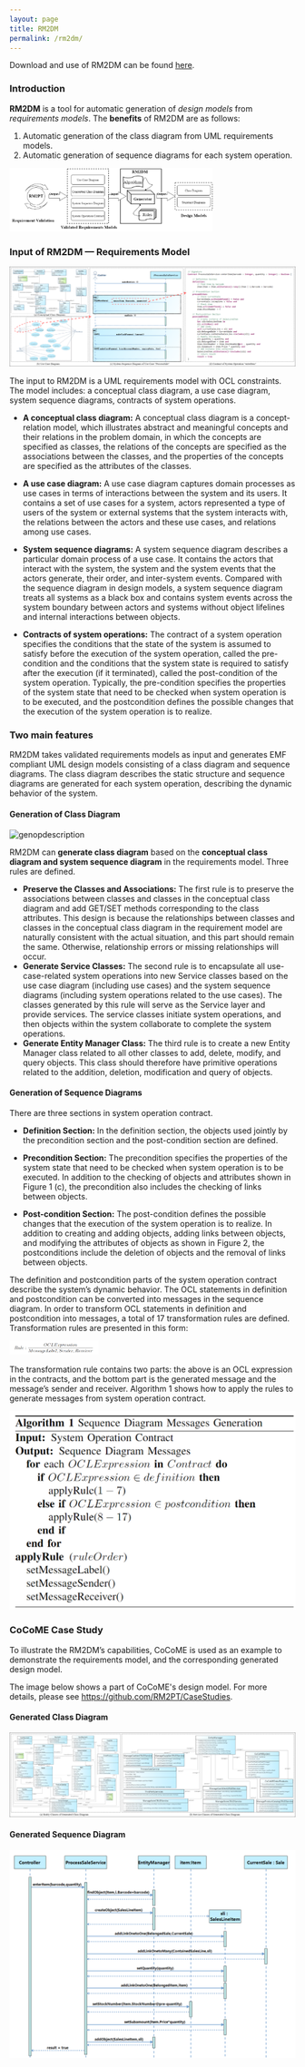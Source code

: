 ```yaml
---
layout: page
title: RM2DM
permalink: /rm2dm/
---
```


Download and use of RM2DM can be found [here](https://rm2pt.com/advs/rm2dm).

### Introduction

**RM2DM** is a tool for automatic generation of *design models* from  *requirements models*. The **benefits** of RM2DM are as follows:

1. Automatic generation of the class diagram from UML requirements models.
2. Automatic generation of sequence diagrams for each system operation.

<img src="../../imgs/RM2DM/OverviewofRM2DM.png" alt="OverviewofRM2DM" style="zoom: 35%;" />



### Input of RM2DM — Requirements Model

<img src="../../imgs/RM2DM/RequirementsModel.png" alt="RequirementsModel" style="zoom: 50%;" />

The input to RM2DM is a UML requirements model with OCL constraints. The model includes: a conceptual class diagram, a use case diagram, system sequence diagrams, contracts of system operations.

- **A conceptual class diagram:** A conceptual class diagram is a concept-relation model, which illustrates abstract and meaningful concepts and their relations in the problem domain, in which the concepts are specified as classes, the relations of the concepts are specified as the associations between the classes, and the properties of the concepts are specified as the attributes of the classes.

- **A use case diagram:** A use case diagram captures domain processes as use cases in terms of interactions between the system and its users. It contains a set of use cases for a system, actors represented a type of users of the system or external systems that the system interacts with, the relations between the actors and these use cases, and relations among use cases.

- **System sequence diagrams:** A system sequence diagram describes a particular domain process of a use case. It contains the actors that interact with the system, the system and the system events that the actors generate, their order, and inter-system events. Compared with the sequence diagram in design models, a system sequence diagram treats all systems as a black box and contains system events across the system boundary between actors and systems without object lifelines and internal interactions between objects.

- **Contracts of system operations:** The contract of a system operation specifies the conditions that the state of the system is assumed to satisfy before the execution of the system operation, called the pre-condition and the conditions that the system state is required to satisfy after the execution (if it terminated), called the post-condition of the system operation. Typically, the pre-condition specifies the properties of the system state that need to be checked when system operation is to be executed, and the postcondition defines the possible changes that the execution of the system operation is to realize.

### Two main features
RM2DM takes validated requirements models as input and generates EMF compliant UML design models consisting of a class diagram and sequence diagrams. The class diagram describes the static structure and sequence diagrams are generated for each system operation, describing the dynamic behavior of the system.

#### Generation of Class Diagram

<img src="../../imgs/RM2DM/genopdescription.png" alt="genopdescription" style="zoom: 100%;" />

RM2DM can **generate class diagram** based on the **conceptual class diagram and system sequence diagram** in the requirements model. Three rules are defined.

- **Preserve the Classes and Associations:** The first rule is to preserve the associations between classes and classes in the conceptual class diagram and add GET/SET methods corresponding to the class attributes. This design is because the relationships between classes and classes in the conceptual class diagram in the requirement model are naturally consistent with the actual situation, and this part should remain the same. Otherwise, relationship errors or missing relationships will occur.
- **Generate Service Classes:** The second rule is to encapsulate all use-case-related system operations into new Service classes based on the use case diagram (including use cases) and the system sequence diagrams (including system operations related to the use cases). The classes generated by this rule will serve as the Service layer and provide services. The service classes initiate system operations, and then objects within the system collaborate to complete the system operations.
- **Generate Entity Manager Class:** The third rule is to create a new Entity Manager class related to all other classes to add, delete, modify, and query objects. This class should therefore have primitive operations related to the addition, deletion, modification and query of objects.

#### Generation of Sequence Diagrams

There are three sections in system operation contract.

- **Definition Section:** In the definition section, the objects used jointly by the precondition section and the post-condition section are defined.

- **Precondition Section:** The precondition specifies the properties of the system state that need to be checked when system operation is to be executed. In addition to the checking of objects and attributes shown in Figure 1 (c), the precondition also includes the checking
  of links between objects.
- **Post-condition Section:** The post-condition defines the possible changes that the execution of the system operation is to realize. In addition to creating and adding objects, adding links between objects, and modifying the attributes of objects as shown in Figure 2, the postconditions include the deletion of objects and the removal of links between objects.

The definition and postcondition parts of the system operation contract describe the system’s dynamic behavior. The OCL statements in definition and postcondition can be converted into messages in the sequence diagram. In order to transform OCL statements in definition and postcondition into messages, a total of 17 transformation rules are defined. Transformation
rules are presented in this form:

<img src="../../imgs/RM2DM/Rule.png" alt="Rule" style="zoom: 20%;" />

The transformation rule contains two parts: the above is an OCL expression in the contracts, and the bottom part is the generated message and the message’s sender and receiver. Algorithm 1 shows how to apply the rules to generate
messages from system operation contract.

<img src="../../imgs/RM2DM/algorithm1.png" alt="algorithm1" style="zoom: 80%;" />

### CoCoME Case Study

To illustrate the RM2DM’s capabilities, CoCoME is used as an example to demonstrate the requirements model, and the corresponding generated design model.

The image below shows a part of CoCoME's design model. For more details, please see https://github.com/RM2PT/CaseStudies.

#### Generated Class Diagram
<img src="../../imgs/RM2DM/ClassDiagram.png" alt="ClassDiagram" style="zoom: 80%;" />

#### Generated Sequence Diagram 
<img src="../../imgs/RM2DM/SequenceDiagram.png" alt="doc" style="zoom: 80%;" />